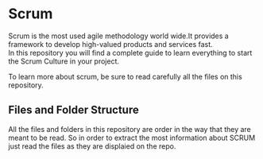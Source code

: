 # Scrum

Scrum is the most used agile methodology world wide.It provides a framework to develop high-valued products and services fast.<br>
In this repository you will find a complete guide to learn everything to start the Scrum Culture in your project.<br>

To learn more about scrum, be sure to read carefully all the files on this repository.

## Files and Folder Structure

All the files and folders in this repository are order in the way that they are meant to be read. So in order to extract the most information about SCRUM just read the files as they are displaied on the repo.
